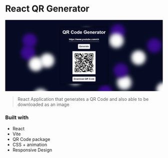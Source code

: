 # React QR Generator

<img src="SS.png">

> React Application that generates a QR Code and also able to be downloaded as an image

### Built with
- React
- Vite
- QR Code package
- CSS + animation
- Responsive Design




